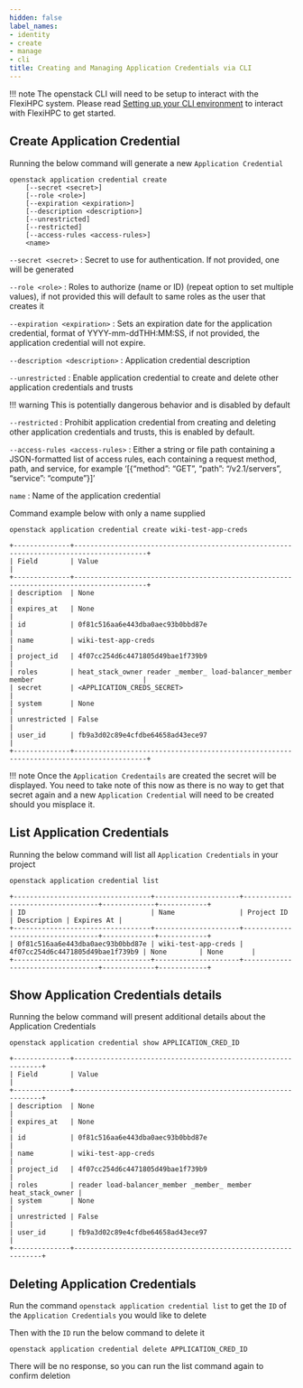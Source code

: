 ```yaml
---
hidden: false
label_names:
- identity
- create
- manage
- cli
title: Creating and Managing Application Credentials via CLI
---
```


!!! note
    The openstack CLI will need to be setup to interact with the FlexiHPC system. Please read [Setting up your CLI environment](../setting-up-your-CLI-environment/index.md) to interact with FlexiHPC to get started.

## Create Application Credential

Running the below command will generate a new `Application Credential`

```
openstack application credential create
    [--secret <secret>]
    [--role <role>]
    [--expiration <expiration>]
    [--description <description>]
    [--unrestricted]
    [--restricted]
    [--access-rules <access-rules>]
    <name>
```

`--secret <secret>`
:   Secret to use for authentication. If not provided, one will be generated

`--role <role>`
:   Roles to authorize (name or ID) (repeat option to set multiple values), if not provided this will default to same roles as the user that creates it

`--expiration <expiration>`
:   Sets an expiration date for the application credential, format of YYYY-mm-ddTHH:MM:SS, if not provided, the application credential will not expire.

`--description <description>`
:   Application credential description

`--unrestricted`
:   Enable application credential to create and delete other application credentials and trusts

!!! warning
    This is potentially dangerous behavior and is disabled by default

`--restricted`
:   Prohibit application credential from creating and deleting other application credentials and trusts, this is enabled by default.

`--access-rules <access-rules>`
:   Either a string or file path containing a JSON-formatted list of access rules, each containing a request method, path, and service, for example ‘[{“method”: “GET”, “path”: “/v2.1/servers”, “service”: “compute”}]’

`name`
:   Name of the application credential

Command example below with only a name supplied

```
openstack application credential create wiki-test-app-creds
```

``` { .sh .no-copy }
+--------------+----------------------------------------------------------------------------------------+
| Field        | Value                                                                                  |
+--------------+----------------------------------------------------------------------------------------+
| description  | None                                                                                   |
| expires_at   | None                                                                                   |
| id           | 0f81c516aa6e443dba0aec93b0bbd87e                                                       |
| name         | wiki-test-app-creds                                                                    |
| project_id   | 4f07cc254d6c4471805d49bae1f739b9                                                       |
| roles        | heat_stack_owner reader _member_ load-balancer_member member                           |
| secret       | <APPLICATION_CREDS_SECRET>                                                             |
| system       | None                                                                                   |
| unrestricted | False                                                                                  |
| user_id      | fb9a3d02c89e4cfdbe64658ad43ece97                                                       |
+--------------+----------------------------------------------------------------------------------------+
```

!!! note
    Once the `Application Credentails` are created the secret will be displayed. You need to take note of this now as there is no way to get that secret again and a new `Application Credential` will need to be created should you misplace it.

## List Application Credentials

Running the below command will list all `Application Credentials` in your project

```
openstack application credential list
```

``` { .sh .no-copy }
+----------------------------------+---------------------+----------------------------------+-------------+------------+
| ID                               | Name                | Project ID                       | Description | Expires At |
+----------------------------------+---------------------+----------------------------------+-------------+------------+
| 0f81c516aa6e443dba0aec93b0bbd87e | wiki-test-app-creds | 4f07cc254d6c4471805d49bae1f739b9 | None        | None       |
+----------------------------------+---------------------+----------------------------------+-------------+------------+
```

## Show Application Credentials details

Running the below command will present additional details about the Application Credentials

```
openstack application credential show APPLICATION_CRED_ID
```

``` { .sh .no-copy }
+--------------+--------------------------------------------------------------+
| Field        | Value                                                        |
+--------------+--------------------------------------------------------------+
| description  | None                                                         |
| expires_at   | None                                                         |
| id           | 0f81c516aa6e443dba0aec93b0bbd87e                             |
| name         | wiki-test-app-creds                                          |
| project_id   | 4f07cc254d6c4471805d49bae1f739b9                             |
| roles        | reader load-balancer_member _member_ member heat_stack_owner |
| system       | None                                                         |
| unrestricted | False                                                        |
| user_id      | fb9a3d02c89e4cfdbe64658ad43ece97                             |
+--------------+--------------------------------------------------------------+
```

## Deleting Application Credentials

Run the command `openstack application credential list` to get the `ID` of the `Application Credentials` you would like to delete

Then with the `ID` run the below command to delete it

```
openstack application credential delete APPLICATION_CRED_ID
```

There will be no response, so you can run the list command again to confirm deletion 
